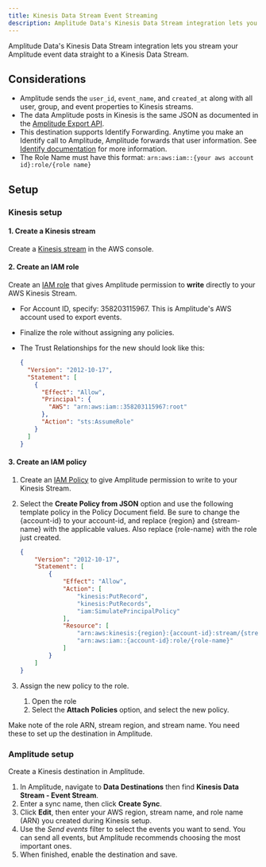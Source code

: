 ```yaml
---
title: Kinesis Data Stream Event Streaming
description: Amplitude Data's Kinesis Data Stream integration lets you stream your Amplitude event data straight to a Kinesis Data Stream.
---
```


Amplitude Data's Kinesis Data Stream integration lets you stream your Amplitude event data straight to a Kinesis Data Stream.

## Considerations

- Amplitude sends the `user_id`, `event_name`, and `created_at`  along with all user, group, and event properties to Kinesis streams. 
- The data Amplitude posts in Kinesis is the same JSON as documented in the [Amplitude Export API](https://www.docs.developers.amplitude.com/analytics/apis/export-api/#response).
- This destination supports Identify Forwarding. Anytime you make an Identify call to Amplitude, Amplitude forwards that user information. See [Identify documentation](https://www.docs.developers.amplitude.com/analytics/apis/identify-api/) for more information.
- The Role Name must have this format: `arn:aws:iam::{your aws account id}:role/{role name}` 

## Setup

### Kinesis setup
<!-- vale Amplitude.Headings = NO-->
#### 1. Create a Kinesis stream

Create a [Kinesis stream](https://docs.aws.amazon.com/streams/latest/dev/introduction.html "https://docs.aws.amazon.com/streams/latest/dev/introduction.html") in the AWS console.

#### 2. Create an IAM role

Create an [IAM role](http://docs.aws.amazon.com/IAM/latest/UserGuide/id_roles_create_for-user.html#roles-creatingrole-user-console) that gives Amplitude permission to **write** directly to your AWS Kinesis Stream.
<!-- vale Amplitude.TooWordy = NO -->
- For Account ID, specify: 358203115967. This is Amplitude's AWS account used to export events.
- Finalize the role without assigning any policies.
- The Trust Relationships for the new should look like this:

    ```json title="Trust Relationshps"
    {
      "Version": "2012-10-17",
      "Statement": [
        {
          "Effect": "Allow",
          "Principal": {
            "AWS": "arn:aws:iam::358203115967:root"
          },
          "Action": "sts:AssumeRole"
        }
      ]
    }
    ```

#### 3. Create an IAM policy

1. Create an [IAM Policy](http://docs.aws.amazon.com/IAM/latest/UserGuide/access_policies_create.html) to give Amplitude permission to write to your Kinesis Stream.
2. Select the **Create Policy from JSON** option and use the following template policy in the Policy Document field. Be sure to change the {account-id} to your account-id, and replace {region} and {stream-name} with the applicable values. Also replace {role-name} with the role just created.

    ```json
    {
        "Version": "2012-10-17",
        "Statement": [
            {
                "Effect": "Allow",
                "Action": [
                    "kinesis:PutRecord",
                    "kinesis:PutRecords",
                    "iam:SimulatePrincipalPolicy"
                ],
                "Resource": [
                    "arn:aws:kinesis:{region}:{account-id}:stream/{stream-name}",
                    "arn:aws:iam::{account-id}:role/{role-name}"
                ]
            }
        ]
    }
    ```

3. Assign the new policy to the role.
      1. Open the role
      2. Select the **Attach Policies** option, and select the new policy.

Make note of the role ARN, stream region, and stream name. You need these to set up the destination in Amplitude. 
<!-- vale Amplitude.Headings = ON-->
### Amplitude setup

Create a Kinesis destination in Amplitude.

1. In Amplitude, navigate to **Data Destinations** then find **Kinesis Data Stream - Event Stream**.
2. Enter a sync name, then click **Create Sync**.
3. Click **Edit**, then enter your AWS region, stream name, and role name (ARN) you created during Kinesis setup.
4. Use the _Send events_ filter to select the events you want to send. You can send all events, but Amplitude recommends choosing the most important ones. 
5. When finished, enable the destination and save.
